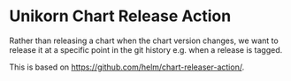 # Unikorn Chart Release Action

Rather than releasing a chart when the chart version changes, we want to release it at a specific point in the git history e.g. when a release is tagged.

This is based on https://github.com/helm/chart-releaser-action/.
